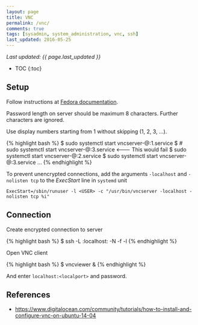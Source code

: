 ```yaml
---
layout: page
title: VNC
permalink: /vnc/
comments: true
tags: [sysadmin, system_administration, vnc, ssh]
last_updated: 2016-05-25
---
```


*Last updated: {{ page.last_updated }}*

* TOC
{:toc}

## Setup

Follow instructions at
[Fedora documentation](https://docs.fedoraproject.org/en-US/Fedora/23/html/System_Administrators_Guide/ch-TigerVNC.html).

Password length on server should be maximum 8 characters. Further characters
are ignored.

Use display numbers starting from 1 without skipping (1, 2, 3, ...).

{% highlight bash %}
$ sudo systemctl start vncserver-<userA>@:1.service
$ # sudo systemctl start vncserver-<userA>@:3.service <--- This would fail
$ sudo systemctl start vncserver-<userB>@:2.service
$ sudo systemctl start vncserver-<userC>@:3.service
...
{% endhighlight %}

To prevent unencrypted connections, add the arguments `-localhost` and
`-nolisten tcp` to the *ExecStart* line in `systemd` unit

	ExecStart=/sbin/runuser -l <USER> -c "/usr/bin/vncserver -localhost -nolisten tcp %i"

## Connection

Create encrypted connection to server

{% highlight bash %}
$ ssh -L <localport>:localhost:<remoteport> -N -f -l <loginname> <hostname>
{% endhighlight %}

Open VNC client

{% highlight bash %}
$ vncviewer &
{% endhighlight %}

And enter `localhost:<localport>` and password.

## References

- <https://www.digitalocean.com/community/tutorials/how-to-install-and-configure-vnc-on-ubuntu-14-04>
